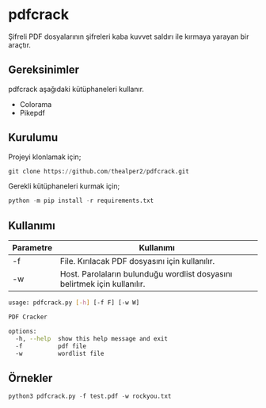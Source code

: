 # pdfcrack

Şifreli PDF dosyalarının şifreleri kaba kuvvet saldırı ile kırmaya yarayan bir araçtır.

## Gereksinimler

pdfcrack aşağıdaki kütüphaneleri kullanır.

* Colorama
* Pikepdf

## Kurulumu

Projeyi klonlamak için;

```python
git clone https://github.com/thealper2/pdfcrack.git
```
Gerekli kütüphaneleri kurmak için;

```python
python -m pip install -r requirements.txt
```

## Kullanımı

| Parametre | Kullanımı |
| --------- | --------- |
| -f        | File. Kırılacak PDF dosyasını için kullanılır. |
| -w        | Host. Parolaların bulunduğu wordlist dosyasını belirtmek için kullanılır. |

```bash
usage: pdfcrack.py [-h] [-f F] [-w W] 

PDF Cracker

options:
  -h, --help  show this help message and exit
  -f          pdf file
  -w          wordlist file
```

## Örnekler

```python
python3 pdfcrack.py -f test.pdf -w rockyou.txt
```
